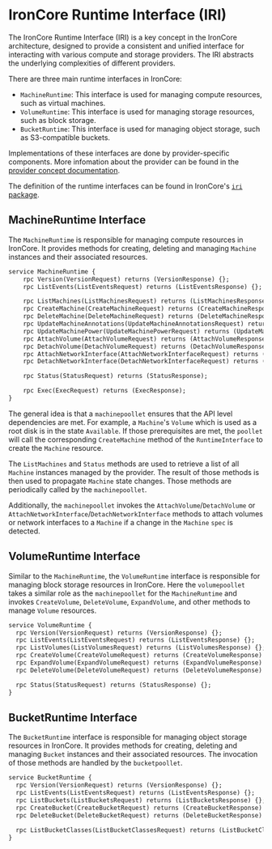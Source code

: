 # IronCore Runtime Interface (IRI)

The IronCore Runtime Interface (IRI) is a key concept in the IronCore architecture, designed to provide a consistent
and unified interface for interacting with various compute and storage providers. The IRI abstracts the underlying 
complexities of different providers.

There are three main runtime interfaces in IronCore:
- `MachineRuntime`: This interface is used for managing compute resources, such as virtual machines.
- `VolumeRuntime`: This interface is used for managing storage resources, such as block storage.
- `BucketRuntime`: This interface is used for managing object storage, such as S3-compatible buckets.

Implementations of these interfaces are done by provider-specific components. More infomation about the provider can
be found in the [provider concept documentation](/iaas/architecture/providers/).

The definition of the runtime interfaces can be found in IronCore's [`iri` package](https://github.com/ironcore-dev/ironcore/tree/main/iri/).

## MachineRuntime Interface

The `MachineRuntime` is responsible for managing compute resources in IronCore. It provides methods for creating,
deleting and managing `Machine` instances and their associated resources.

```proto
service MachineRuntime {
    rpc Version(VersionRequest) returns (VersionResponse) {};
    rpc ListEvents(ListEventsRequest) returns (ListEventsResponse) {};

    rpc ListMachines(ListMachinesRequest) returns (ListMachinesResponse) {};
    rpc CreateMachine(CreateMachineRequest) returns (CreateMachineResponse) {};
    rpc DeleteMachine(DeleteMachineRequest) returns (DeleteMachineResponse) {};
    rpc UpdateMachineAnnotations(UpdateMachineAnnotationsRequest) returns (UpdateMachineAnnotationsResponse);
    rpc UpdateMachinePower(UpdateMachinePowerRequest) returns (UpdateMachinePowerResponse);
    rpc AttachVolume(AttachVolumeRequest) returns (AttachVolumeResponse) {};
    rpc DetachVolume(DetachVolumeRequest) returns (DetachVolumeResponse) {};
    rpc AttachNetworkInterface(AttachNetworkInterfaceRequest) returns (AttachNetworkInterfaceResponse);
    rpc DetachNetworkInterface(DetachNetworkInterfaceRequest) returns (DetachNetworkInterfaceResponse);

    rpc Status(StatusRequest) returns (StatusResponse);

    rpc Exec(ExecRequest) returns (ExecResponse);
}
```

The general idea is that a `machinepoollet` ensures that the API level dependencies are met. For example, a `Machine`'s `Volume` which is used as a root disk is in the state `Available`. If those prerequisites are met, the `poollet` will call the corresponding `CreateMachine` method of the `RuntimeInterface` to create the `Machine` resource.

The `ListMachines` and `Status` methods are used to retrieve a list of all `Machine` instances managed by the provider. 
The result of those methods is then used to propagate `Machine` state changes. Those methods are periodically called by 
the `machinepoollet`.

Additionally, the `machinepoollet` invokes the `AttachVolume`/`DetachVolume` or `AttachNetworkInterface`/`DetachNetworkInterface` 
methods to attach volumes or network interfaces to a `Machine` if a change in the `Machine` `spec` is detected.

## VolumeRuntime Interface

Similar to the `MachineRuntime`, the `VolumeRuntime` interface is responsible for managing block storage resources in IronCore.
Here the `volumepoollet` takes a similar role as the `machinepoollet` for the `MachineRuntime` and invokes `CreateVolume`,
`DeleteVolume`, `ExpandVolume`, and other methods to manage `Volume` resources.

```proto
service VolumeRuntime {
  rpc Version(VersionRequest) returns (VersionResponse) {};
  rpc ListEvents(ListEventsRequest) returns (ListEventsResponse) {};
  rpc ListVolumes(ListVolumesRequest) returns (ListVolumesResponse) {};
  rpc CreateVolume(CreateVolumeRequest) returns (CreateVolumeResponse) {};
  rpc ExpandVolume(ExpandVolumeRequest) returns (ExpandVolumeResponse) {};
  rpc DeleteVolume(DeleteVolumeRequest) returns (DeleteVolumeResponse) {};

  rpc Status(StatusRequest) returns (StatusResponse) {};
}
```

## BucketRuntime Interface

The `BucketRuntime` interface is responsible for managing object storage resources in IronCore. It provides methods
for creating, deleting and managing `Bucket` instances and their associated resources. The invocation of those methods
are handled by the `bucketpoollet`.

```proto
service BucketRuntime {
  rpc Version(VersionRequest) returns (VersionResponse) {};
  rpc ListEvents(ListEventsRequest) returns (ListEventsResponse) {};
  rpc ListBuckets(ListBucketsRequest) returns (ListBucketsResponse) {};
  rpc CreateBucket(CreateBucketRequest) returns (CreateBucketResponse) {};
  rpc DeleteBucket(DeleteBucketRequest) returns (DeleteBucketResponse) {};

  rpc ListBucketClasses(ListBucketClassesRequest) returns (ListBucketClassesResponse) {};
}
```
